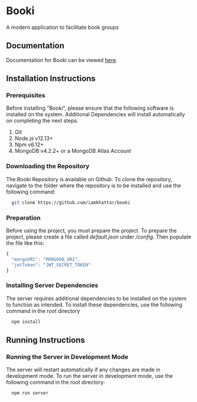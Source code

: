 # Booki

A modern application to facilitate book groups

## Documentation

Documentation for Booki can be viewed [here]().

## Installation Instructions

### Prerequisites

Before installing "Booki", please ensure that the following software is installed on the system. Additional Dependencies will install automatically on completing the next steps.

1. Git
2. Node.js v12.13+
3. Npm v6.12+
4. MongoDB v4.2.2+ or a MongoDB Atlas Account

### Downloading the Repository

The Booki Repository is available on Github. To clone the repository, navigate to the folder where the repository is to be installed and use the following command:

```bash
  git clone https://github.com/iamkhattar/booki
```

### Preparation

Before using the project, you must prepare the project. To prepare the project, please create a file called _default.json_ under _/config_. Then populate the file like this:

```javascript
{
  "mongoURI": "MONGODB_URI",
  "jwtToken": "JWT_SECRET_TOKEN"
}
```

### Installing Server Dependencies

The server requires additional dependencies to be installed on the system to function as intended. To install these dependencies, use the following command in the root directory

```bash
  npm install
```

## Running Instructions

### Running the Server in Development Mode

The server will restart automatically if any changes are made in development mode. To run the server in development mode, use the following command in the root directory:

```bash
  npm run server
```
